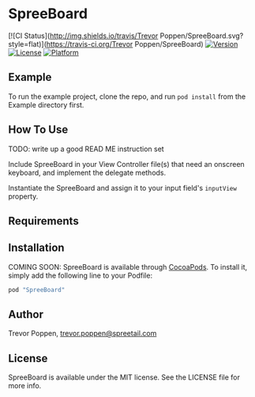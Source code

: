 # SpreeBoard

[![CI Status](http://img.shields.io/travis/Trevor Poppen/SpreeBoard.svg?style=flat)](https://travis-ci.org/Trevor Poppen/SpreeBoard)
[![Version](https://img.shields.io/cocoapods/v/SpreeBoard.svg?style=flat)](http://cocoapods.org/pods/SpreeBoard)
[![License](https://img.shields.io/cocoapods/l/SpreeBoard.svg?style=flat)](http://cocoapods.org/pods/SpreeBoard)
[![Platform](https://img.shields.io/cocoapods/p/SpreeBoard.svg?style=flat)](http://cocoapods.org/pods/SpreeBoard)

## Example

To run the example project, clone the repo, and run `pod install` from the Example directory first.

## How To Use

TODO: write up a good READ ME instruction set

Include SpreeBoard in your View Controller file(s) that need an onscreen keyboard, and implement the delegate methods.

Instantiate the SpreeBoard and assign it to your input field's `inputView` property.


## Requirements

## Installation

COMING SOON: SpreeBoard is available through [CocoaPods](http://cocoapods.org). To install
it, simply add the following line to your Podfile:

```ruby
pod "SpreeBoard"
```

## Author

Trevor Poppen, trevor.poppen@spreetail.com

## License

SpreeBoard is available under the MIT license. See the LICENSE file for more info.
